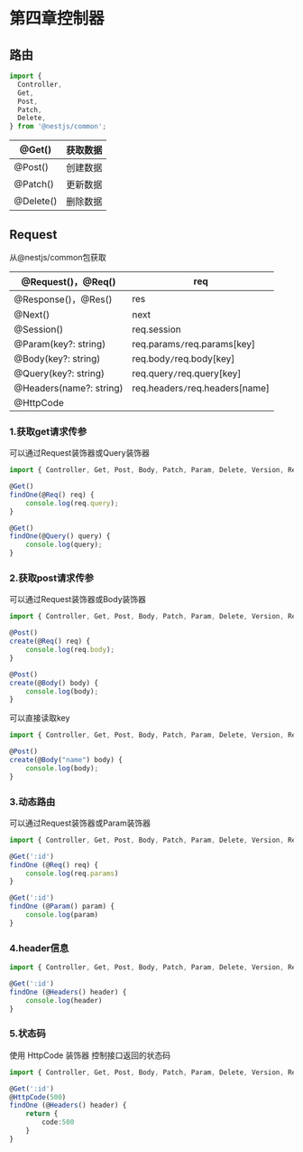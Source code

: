 # 第四章控制器

## 路由

~~~typescript
import {
  Controller,
  Get,
  Post,
  Patch,
  Delete,
} from '@nestjs/common';
~~~

| @Get()    | 获取数据 |
| --------- | -------- |
| @Post()   | 创建数据 |
| @Patch()  | 更新数据 |
| @Delete() | 删除数据 |

## Request

从@nestjs/common包获取

| @Request()，@Req()      | req                             |
| ----------------------- | ------------------------------- |
| @Response()，@Res()     | res                             |
| @Next()                 | next                            |
| @Session()              | req.session                     |
| @Param(key?: string)    | req.params`/`req.params[key]    |
| @Body(key?: string)     | req.body`/`req.body[key]        |
| @Query(key?: string)    | req.query`/`req.query[key]      |
| @Headers(name?: string) | req.headers`/`req.headers[name] |
| @HttpCode               |                                 |

### 1.获取get请求传参

可以通过Request装饰器或Query装饰器

~~~typescript
import { Controller, Get, Post, Body, Patch, Param, Delete, Version, Request, Query, Ip, Header, Headers } from '@nestjs/common';

@Get()
findOne(@Req() req) {
	console.log(req.query);
}

@Get()
findOne(@Query() query) {
	console.log(query);
}
~~~

### 2.获取post请求传参

可以通过Request装饰器或Body装饰器

~~~typescript
import { Controller, Get, Post, Body, Patch, Param, Delete, Version, Request, Query, Ip, Header, Headers } from '@nestjs/common';

@Post()
create(@Req() req) {
	console.log(req.body);
}

@Post()
create(@Body() body) {
	console.log(body);
}
~~~

可以直接读取key

~~~typescript
import { Controller, Get, Post, Body, Patch, Param, Delete, Version, Request, Query, Ip, Header, Headers } from '@nestjs/common';

@Post()
create(@Body("name") body) {
	console.log(body);
}
~~~

### 3.动态路由

可以通过Request装饰器或Param装饰器

~~~typescript
import { Controller, Get, Post, Body, Patch, Param, Delete, Version, Request, Query, Ip, Header, Headers } from '@nestjs/common';

@Get(':id')
findOne (@Req() req) {
	console.log(req.params)
}

@Get(':id')
findOne (@Param() param) {
	console.log(param)
}
~~~

### 4.header信息

~~~typescript
import { Controller, Get, Post, Body, Patch, Param, Delete, Version, Request, Query, Ip, Header, Headers } from '@nestjs/common';

@Get(':id')
findOne (@Headers() header) {
	console.log(header)
}
~~~

### 5.状态码

使用 HttpCode 装饰器 控制接口返回的状态码

~~~typescript
import { Controller, Get, Post, Body, Patch, Param, Delete, Version, Request, Query, Ip, Header, Headers, HttpCode } from '@nestjs/common';

@Get(':id')
@HttpCode(500)
findOne (@Headers() header) {
    return {
    	code:500
    }
}

~~~

<Valine></Valine>